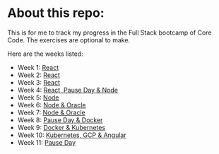# About this repo:

This is for me to track my progress in the Full Stack bootcamp of Core Code. The exercises are optional to make.

Here are the weeks listed:

- Week 1: [React]()
- Week 2: [React]()
- Week 3: [React]()
- Week 4: [React, Pause Day & Node]()
- Week 5: [Node]()
- Week 6: [Node & Oracle]()
- Week 7: [Node & Oracle]()
- Week 8: [Pause Day & Docker]()
- Week 9: [Docker & Kubernetes]()
- Week 10: [Kubernetes, GCP & Angular]()
- Week 11: [Pause Day]()
